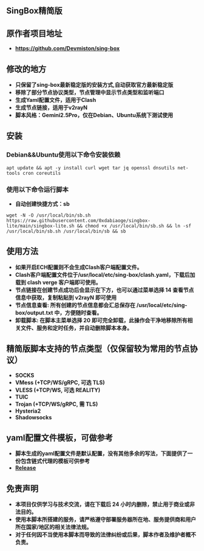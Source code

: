 ## **SingBox精简版**

## **原作者项目地址**
- **https://github.com/Devmiston/sing-box**

## **修改的地方**
- **只保留了sing-box最新稳定版的安装方式,自动获取官方最新稳定版**
- **移除了部分节点协议类型，节点管理中显示节点类型和监听端口**
- **生成Yaml配置文件，适用于Clash**
- **生成节点链接，适用于v2rayN**
- **脚本风格：Gemini2.5Pro，仅在Debian、Ubuntu系统下测试使用**

## **安装**
### **Debian&&Ubuntu使用以下命令安装依赖**
```
apt update && apt -y install curl wget tar jq openssl dnsutils net-tools cron coreutils
```
### **使用以下命令运行脚本**

- **自动创建快捷方式：sb**
```
wget -N -O /usr/local/bin/sb.sh https://raw.githubusercontent.com/0xdabiaoge/singbox-lite/main/singbox-lite.sh && chmod +x /usr/local/bin/sb.sh && ln -sf /usr/local/bin/sb.sh /usr/local/bin/sb && sb
```
## **使用方法**
- **如果开启ECH配置则不会生成Clash客户端配置文件。**
- **Clash客户端配置文件位于/usr/local/etc/sing-box/clash.yaml，下载后加载到 clash verge 客户端即可使用。**
- **节点链接在创建节点成功后会显示在下方，也可以通过菜单选择 14 查看节点信息中获取，复制粘贴到 v2rayN 即可使用**
- **节点信息查看: 所有创建的节点信息都会汇总保存在 /usr/local/etc/sing-box/output.txt 中，方便随时查看。**
- **卸载脚本: 在脚本主菜单选择 20 即可完全卸载，此操作会干净地移除所有相关文件、服务和定时任务，并自动删除脚本本身。**

## **精简版脚本支持的节点类型（仅保留较为常用的节点协议）**
- **SOCKS**
- **VMess (+TCP/WS/gRPC, 可选 TLS)**
- **VLESS (+TCP/WS, 可选 REALITY)**
- **TUIC**
- **Trojan (+TCP/WS/gRPC, 需 TLS)**
- **Hysteria2**
- **Shadowsocks**

## **yaml配置文件模板，可做参考**
- **脚本生成的yaml配置文件是默认配置，没有其他多余的写法，下面提供了一份包含链式代理的模板可供参考**
- **[Release](https://github.com/0xdabiaoge/singbox-lite/releases)**

## **免责声明**
- **本项目仅供学习与技术交流，请在下载后 24 小时内删除，禁止用于商业或非法目的。**
- **使用本脚本所搭建的服务，请严格遵守部署服务器所在地、服务提供商和用户所在国家/地区的相关法律法规。**
- **对于任何因不当使用本脚本而导致的法律纠纷或后果，脚本作者及维护者概不负责。**
